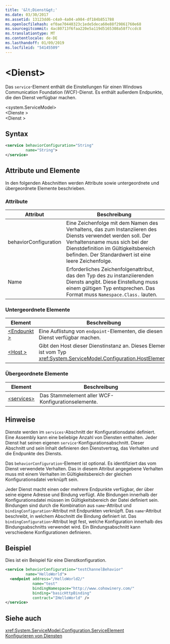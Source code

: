 ```yaml
---
title: '&lt;Dienst&gt;'
ms.date: 03/30/2017
ms.assetid: 13123dd6-c4a9-4a04-a984-df184b851788
ms.openlocfilehash: ef0ae70440323c1ede5deca60e88f29861760e68
ms.sourcegitcommit: 4ac80713f6faa220e5a119d5165308a58f7ccdc8
ms.translationtype: MT
ms.contentlocale: de-DE
ms.lasthandoff: 01/09/2019
ms.locfileid: "54145509"
---
```

# <a name="ltservicegt"></a>&lt;Dienst&gt;
Das `service`-Element enthält die Einstellungen für einen Windows Communication Foundation (WCF)-Dienst. Es enthält außerdem Endpunkte, die den Dienst verfügbar machen.  
  
 \<system.ServiceModel>  
\<Dienste >  
\<Dienst >  
  
## <a name="syntax"></a>Syntax  
  
```xml  
<service behaviorConfiguration="String"
         name="String">
</service>
```  
  
## <a name="attributes-and-elements"></a>Attribute und Elemente  
 In den folgenden Abschnitten werden Attribute sowie untergeordnete und übergeordnete Elemente beschrieben.  
  
### <a name="attributes"></a>Attribute  
  
|Attribut|Beschreibung|  
|---------------|-----------------|  
|behaviorConfiguration|Eine Zeichenfolge mit dem Namen des Verhaltens, das zum Instanziieren des Diensts verwendet werden soll. Der Verhaltensname muss sich bei der Dienstdefinition im Gültigkeitsbereich befinden. Der Standardwert ist eine leere Zeichenfolge.|  
|Name|Erforderliches Zeichenfolgenattribut, das den Typ des zu instanziierenden Diensts angibt. Diese Einstellung muss einem gültigen Typ entsprechen. Das Format muss `Namespace.Class.` lauten.|  
  
### <a name="child-elements"></a>Untergeordnete Elemente  
  
|Element|Beschreibung|  
|-------------|-----------------|  
|[\<Endpunkt >](../../../../../docs/framework/configure-apps/file-schema/wcf/endpoint-element.md)|Eine Auflistung von `endpoint`-Elementen, die diesen Dienst verfügbar machen.|  
|[\<Host >](../../../../../docs/framework/configure-apps/file-schema/wcf/host.md)|Gibt den Host dieser Dienstinstanz an. Dieses Element ist vom Typ <xref:System.ServiceModel.Configuration.HostElement>.|  
  
### <a name="parent-elements"></a>Übergeordnete Elemente  
  
|Element|Beschreibung|  
|-------------|-----------------|  
|[\<services>](../../../../../docs/framework/configure-apps/file-schema/wcf/services.md)|Das Stammelement aller WCF-Konfigurationselemente.|  
  
## <a name="remarks"></a>Hinweise  
 Dienste werden im `services`-Abschnitt der Konfigurationsdatei definiert. Eine Assembly kann eine beliebige Anzahl von Diensten enthalten. Jeder Dienst hat seinen eigenen `service`-Konfigurationsabschnitt. Dieser Abschnitt und sein Inhalt definieren den Dienstvertrag, das Verhalten und die Endpunkte des Diensts.  
  
 Das `behaviorConfiguration`-Element ist optional. Es identifiziert das vom Dienst verwendete Verhalten. Das in diesem Attribut angegebene Verhalten muss mit einem Verhalten im Gültigkeitsbereich der gleichen Konfigurationsdatei verknüpft sein.  
  
 Jeder Dienst macht einen oder mehrere Endpunkte verfügbar, der über seine eigene Adresse und Bindung verfügt. Alle Bindungen innerhalb der Konfigurationsdatei müssen im Gültigkeitsbereich der Datei definiert sein. Bindungen sind durch die Kombination aus `name`-Attribut und `bindingConfiguration`-Attribut mit Endpunkten verknüpft. Das `name`-Attribut beschreibt, in welchem Abschnitt die Bindung definiert ist. Das `bindingConfiguration`-Attribut legt fest, welche Konfiguration innerhalb des Bindungsabschnitts verwendet wird. Ein Bindungsabschnitt kann verschiedene Konfigurationen definieren.  
  
## <a name="example"></a>Beispiel  
 Dies ist ein Beispiel für eine Dienstkonfiguration.  
  
```xml  
<service behaviorConfiguration="testChannelBehavior"
         name="HelloWorld">
  <endpoint address="/HelloWorld2/"
            name="test"
            bindingNamespace="http://www.cohowinery.com/"
            binding="basicHttpBinding"
            contract="IHelloWorld" />
</service>
```  
  
## <a name="see-also"></a>Siehe auch  
 <xref:System.ServiceModel.Configuration.ServiceElement>  
 [Konfigurieren von Diensten](../../../../../docs/framework/wcf/configuring-services.md)
